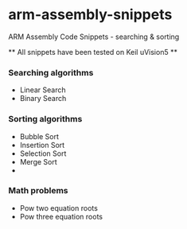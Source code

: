 # arm-assembly-snippets

ARM Assembly Code Snippets - searching &amp; sorting

** All snippets have been tested on Keil uVision5 **

### Searching algorithms

- Linear Search
- Binary Search

### Sorting algorithms

- Bubble Sort
- Insertion Sort
- Selection Sort
- Merge Sort
-

### Math problems

- Pow two equation roots
- Pow three equation roots
